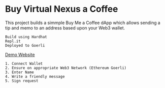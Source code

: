 # Buy Virtual Nexus a Coffee

This project builds a simmple Buy Me a Coffee dApp which allows sending a tip and memo to an address based upon your Web3 wallet.

```
Build using Hardhat
Repl.it
Deployed to Goerli
```

[Demo Website](https://buymeacoffee-solidity-defi-tipping-app--karadikid.repl.co/)

```
1. Connect Wallet
2. Ensure on appropriate Web3 Network (Ethereum Goerli)
3. Enter Name
4. Write a friendly message
5. Sign request
```
